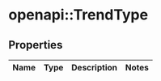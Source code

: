 # openapi::TrendType


## Properties
Name | Type | Description | Notes
------------ | ------------- | ------------- | -------------



